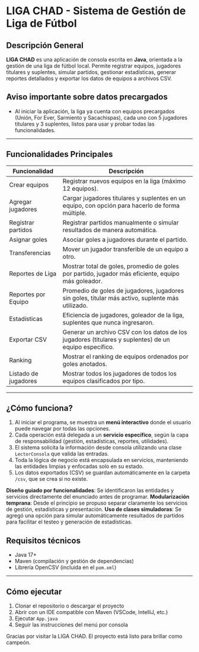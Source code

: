 # LIGA CHAD - Sistema de Gestión de Liga de Fútbol

## Descripción General
**LIGA CHAD** es una aplicación de consola escrita en **Java**, orientada a la gestión de una liga de fútbol local. Permite registrar equipos, jugadores titulares y suplentes, simular partidos, gestionar estadísticas, generar reportes detallados y exportar los datos de equipos a archivos CSV.

## Aviso importante sobre datos precargados

- Al iniciar la aplicación, la liga ya cuenta con equipos precargados (Unión, For Ever, Sarmiento y Sacachispas), cada uno con 5 jugadores titulares y 3 suplentes, listos para usar y probar todas las funcionalidades.

---

## Funcionalidades Principales

| Funcionalidad | Descripción |
|---------------|-------------|
| Crear equipos | Registrar nuevos equipos en la liga (máximo 12 equipos). |
| Agregar jugadores | Cargar jugadores titulares y suplentes en un equipo, con opción para hacerlo de forma múltiple. |
| Registrar partidos | Registrar partidos manualmente o simular resultados de manera automática. |
| Asignar goles | Asociar goles a jugadores durante el partido. |
| Transferencias | Mover un jugador transferible de un equipo a otro. |
| Reportes de Liga | Mostrar total de goles, promedio de goles por partido, jugador más eficiente, equipo más goleador. |
| Reportes por Equipo | Promedio de goles de jugadores, jugadores sin goles, titular más activo, suplente más utilizado. |
| Estadísticas | Eficiencia de jugadores, goleador de la liga, suplentes que nunca ingresaron. |
| Exportar CSV | Generar un archivo CSV con los datos de los jugadores (titulares y suplentes) de un equipo específico. |
| Ranking | Mostrar el ranking de equipos ordenados por goles anotados. |
| Listado de jugadores | Mostrar todos los jugadores de todos los equipos clasificados por tipo. |

---

## ¿Cómo funciona?

1. Al iniciar el programa, se muestra un **menú interactivo** donde el usuario puede navegar por todas las opciones.
2. Cada operación está delegada a un **servicio específico**, según la capa de responsabilidad (gestión, estadísticas, reportes, utilidades).
3. El sistema solicita la información desde consola utilizando una clase `LectorConsola` que valida las entradas.
4. Toda la lógica de negocio está encapsulada en servicios, manteniendo las entidades limpias y enfocadas solo en su estado.
5. Los datos exportados (CSV) se guardan automáticamente en la carpeta `/csv`, que se crea si no existe.



**Diseño guiado por funcionalidades**: Se identificaron las entidades y servicios directamente del enunciado antes de programar.
**Modularización temprana**: Desde el principio se propuso separar claramente los servicios de gestión, estadísticas y presentación.
**Uso de clases simuladoras**: Se agregó una opción para simular automáticamente resultados de partidos para facilitar el testeo y generación de estadísticas.


## Requisitos técnicos
- Java 17+
- Maven (compilación y gestión de dependencias)
- Librería OpenCSV (incluida en el `pom.xml`)

---

## Cómo ejecutar

1. Clonar el repositorio o descargar el proyecto
2. Abrir con un IDE compatible con Maven (VSCode, IntelliJ, etc.)
3. Ejecutar `App.java`
4. Seguir las instrucciones del menú por consola

Gracias por visitar la LIGA CHAD. El proyecto está listo para brillar como campeón.
